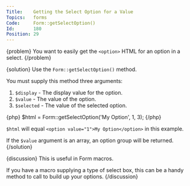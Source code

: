 ```yaml
---
Title:    Getting the Select Option for a Value
Topics:   forms
Code:     Form::getSelectOption()
Id:       180
Position: 29
---
```


{problem}
You want to easily get the `<option>` HTML for an option in a select.
{/problem}

{solution}
Use the `Form::getSelectOption()` method.

You must supply this method three arguments:

1. `$display` - The display value for the option.
2. `$value` - The value of the option.
3. `$selected` - The value of the selected option.

{php}
$html = Form::getSelectOption('My Option', 1, 3);
{/php}

`$html` will equal `<option value="1">My Option</option>` in this example.

If the `$value` argument is an array, an option group will be returned.
{/solution}

{discussion}
This is useful in Form macros.

If you have a macro supplying a type of select box, this can be a handy method to call to build up your options.
{/discussion}

